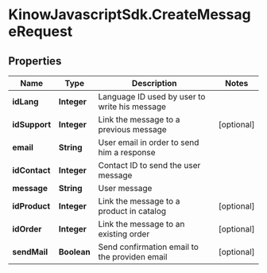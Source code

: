 # KinowJavascriptSdk.CreateMessageRequest

## Properties
Name | Type | Description | Notes
------------ | ------------- | ------------- | -------------
**idLang** | **Integer** | Language ID used by user to write his message | 
**idSupport** | **Integer** | Link the message to a previous message | [optional] 
**email** | **String** | User email in order to send him a response | 
**idContact** | **Integer** | Contact ID to send the user message | 
**message** | **String** | User message | 
**idProduct** | **Integer** | Link the message to a product in catalog | [optional] 
**idOrder** | **Integer** | Link the message to an existing order | [optional] 
**sendMail** | **Boolean** | Send confirmation email to the providen email | [optional] 


